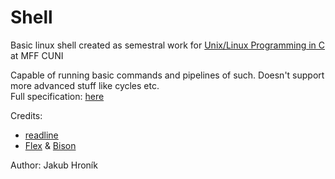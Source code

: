 # Shell

Basic linux shell created as semestral work for [Unix/Linux Programming in C](https://github.com/devnull-cz/unix-linux-prog-in-c) at MFF CUNI  

Capable of running basic commands and pipelines of such. Doesn't support more advanced stuff like cycles etc.  
Full specification: [here](https://devnull-cz.github.io/unix-linux-prog-in-c/class-assignments/labs-assignment-2021.txt)  

Credits:
  - [readline](https://tiswww.case.edu/php/chet/readline/rltop.html)
  - [Flex](https://github.com/westes/flex/) & [Bison](https://www.gnu.org/software/bison/)


Author: Jakub Hroník
